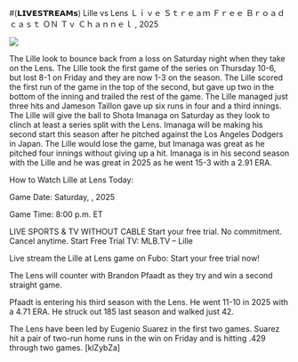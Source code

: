 #(𝗟𝗜𝗩𝗘𝗦𝗧𝗥𝗘𝗔𝗠𝘀) Lille vs Lens Ｌｉｖｅ Ｓｔｒｅａｍ Ｆｒｅｅ Ｂｒｏａｄｃａｓｔ ＯＮ Ｔｖ Ｃｈａｎｎｅｌ , 2025  
  
  
[![](https://i.imgur.com/qSNzIqt.png)](https://movie.rssnews.media/KEJJcJf.php)  
  
The Lille look to bounce back from a loss on Saturday night when they take on the Lens. The Lille took the first game of the series on Thursday 10-6, but lost 8-1 on Friday and they are now 1-3 on the season. The Lille scored the first run of the game in the top of the second, but gave up two in the bottom of the inning and trailed the rest of the game. The Lille managed just three hits and Jameson Taillon gave up six runs in four and a third innings. The Lille will give the ball to Shota Imanaga on Saturday as they look to clinch at least a series split with the Lens. Imanaga will be making his second start this season after he pitched against the Los Angeles Dodgers in Japan. The Lille would lose the game, but Imanaga was great as he pitched four innings without giving up a hit. Imanaga is in his second season with the Lille and he was great in 2025 as he went 15-3 with a 2.91 ERA.

How to Watch Lille at Lens Today:

Game Date: Saturday, , 2025

Game Time: 8:00 p.m. ET

LIVE SPORTS & TV WITHOUT CABLE
Start your free trial. No commitment. Cancel anytime.
Start Free Trial
TV: MLB.TV – Lille

Live stream the Lille at Lens game on Fubo: Start your free trial now!

The Lens will counter with Brandon Pfaadt as they try and win a second straight game.

Pfaadt is entering his third season with the Lens. He went 11-10 in 2025 with a 4.71 ERA. He struck out 185 last season and walked just 42.

The Lens have been led by Eugenio Suarez in the first two games. Suarez hit a pair of two-run home runs in the win on Friday and is hitting .429 through two games. [klZybZa]